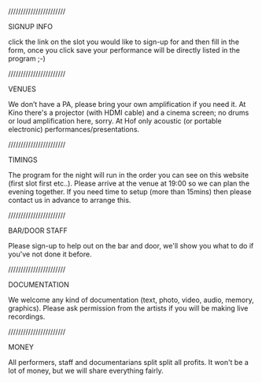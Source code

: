 ///////////////////////

SIGNUP INFO

click the link on the slot you would like to sign-up for and then fill in the form, once you click save your performance will be directly listed in the program ;-)

///////////////////////

VENUES

We don’t have a PA, please bring your own amplification if you need it. At Kino there's a projector (with HDMI cable) and a cinema screen; no drums or loud amplification here, sorry. At Hof only acoustic (or portable electronic) performances/presentations.

///////////////////////

TIMINGS

The program for the night will run in the order you can see on this website (first slot first etc..). Please arrive at the venue at 19:00 so we can plan the evening together. If you need time to setup (more than 15mins) then please contact us in advance to arrange this.

///////////////////////

BAR/DOOR STAFF

Please sign-up to help out on the bar and door, we'll show you what to do if you've not done it before.

///////////////////////

DOCUMENTATION

We welcome any kind of documentation (text, photo, video, audio, memory, graphics). Please ask permission from the artists if you will be making live recordings.

///////////////////////

MONEY

All performers, staff and documentarians split split all profits. It won't be a lot of money, but we will share everything fairly.
